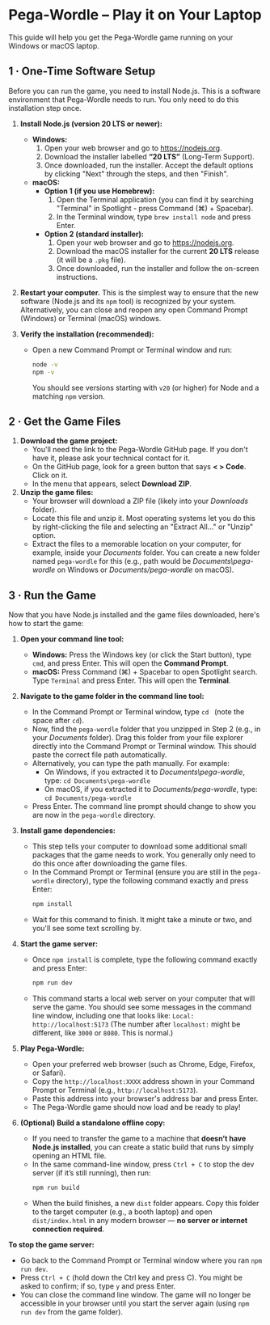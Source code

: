 # Pega-Wordle – Play it on Your Laptop

This guide will help you get the Pega-Wordle game running on your Windows or macOS laptop.

## 1 · One-Time Software Setup

Before you can run the game, you need to install Node.js. This is a software environment that Pega-Wordle needs to run. You only need to do this installation step once.

1.  **Install Node.js (version 20 LTS or newer):**
    * **Windows:**
        1.  Open your web browser and go to <https://nodejs.org>.
        2.  Download the installer labelled **“20 LTS”** (Long-Term Support).
        3.  Once downloaded, run the installer. Accept the default options by clicking "Next" through the steps, and then "Finish".
    * **macOS:**
        * **Option 1 (if you use Homebrew):**
            1.  Open the Terminal application (you can find it by searching "Terminal" in Spotlight - press Command (⌘) + Spacebar).
            2.  In the Terminal window, type `brew install node` and press Enter.
        * **Option 2 (standard installer):**
            1.  Open your web browser and go to <https://nodejs.org>.
            2.  Download the macOS installer for the current **20 LTS** release (it will be a `.pkg` file).
            3.  Once downloaded, run the installer and follow the on-screen instructions.
2.  **Restart your computer.** This is the simplest way to ensure that the new software (Node.js and its `npm` tool) is recognized by your system. Alternatively, you can close and reopen any open Command Prompt (Windows) or Terminal (macOS) windows.

3.  **Verify the installation (recommended):**
    * Open a new Command Prompt or Terminal window and run:
      ```bash
      node -v
      npm -v
      ```
      You should see versions starting with `v20` (or higher) for Node and a matching `npm` version.

## 2 · Get the Game Files

1.  **Download the game project:**
    * You'll need the link to the Pega-Wordle GitHub page. If you don't have it, please ask your technical contact for it.
    * On the GitHub page, look for a green button that says **< > Code**. Click on it.
    * In the menu that appears, select **Download ZIP**.
2.  **Unzip the game files:**
    * Your browser will download a ZIP file (likely into your *Downloads* folder).
    * Locate this file and unzip it. Most operating systems let you do this by right-clicking the file and selecting an "Extract All..." or "Unzip" option.
    * Extract the files to a memorable location on your computer, for example, inside your *Documents* folder. You can create a new folder named `pega-wordle` for this (e.g., path would be *Documents\pega-wordle* on Windows or *Documents/pega-wordle* on macOS).

## 3 · Run the Game

Now that you have Node.js installed and the game files downloaded, here's how to start the game:

1.  **Open your command line tool:**
    * **Windows:** Press the Windows key (or click the Start button), type `cmd`, and press Enter. This will open the **Command Prompt**.
    * **macOS:** Press Command (⌘) + Spacebar to open Spotlight search. Type `Terminal` and press Enter. This will open the **Terminal**.

2.  **Navigate to the game folder in the command line tool:**
    * In the Command Prompt or Terminal window, type `cd ` (note the space after `cd`).
    * Now, find the `pega-wordle` folder that you unzipped in Step 2 (e.g., in your *Documents* folder). Drag this folder from your file explorer directly into the Command Prompt or Terminal window. This should paste the correct file path automatically.
    * Alternatively, you can type the path manually. For example:
        * On Windows, if you extracted it to *Documents\pega-wordle*, type: `cd Documents\pega-wordle`
        * On macOS, if you extracted it to *Documents/pega-wordle*, type: `cd Documents/pega-wordle`
    * Press Enter. The command line prompt should change to show you are now in the `pega-wordle` directory.

3.  **Install game dependencies:**
    * This step tells your computer to download some additional small packages that the game needs to work. You generally only need to do this once after downloading the game files.
    * In the Command Prompt or Terminal (ensure you are still in the `pega-wordle` directory), type the following command exactly and press Enter:
        ```bash
        npm install
        ```
    * Wait for this command to finish. It might take a minute or two, and you'll see some text scrolling by.

4.  **Start the game server:**
    * Once `npm install` is complete, type the following command exactly and press Enter:
        ```bash
        npm run dev
        ```
    * This command starts a local web server on your computer that will serve the game. You should see some messages in the command line window, including one that looks like:
        `Local: http://localhost:5173`
        (The number after `localhost:` might be different, like `3000` or `8080`. This is normal.)

5.  **Play Pega-Wordle:**
    * Open your preferred web browser (such as Chrome, Edge, Firefox, or Safari).
    * Copy the `http://localhost:XXXX` address shown in your Command Prompt or Terminal (e.g., `http://localhost:5173`).
    * Paste this address into your browser's address bar and press Enter.
    * The Pega-Wordle game should now load and be ready to play!

6.  **(Optional) Build a standalone offline copy:**
    * If you need to transfer the game to a machine that **doesn’t have Node.js installed**, you can create a static build that runs by simply opening an HTML file.
    * In the same command-line window, press `Ctrl + C` to stop the dev server (if it’s still running), then run:
      ```bash
      npm run build
      ```
    * When the build finishes, a new `dist` folder appears. Copy this folder to the target computer (e.g., a booth laptop) and open `dist/index.html` in any modern browser — **no server or internet connection required**.

**To stop the game server:**
* Go back to the Command Prompt or Terminal window where you ran `npm run dev`.
* Press `Ctrl + C` (hold down the Ctrl key and press C). You might be asked to confirm; if so, type `y` and press Enter.
* You can close the command line window. The game will no longer be accessible in your browser until you start the server again (using `npm run dev` from the game folder).
